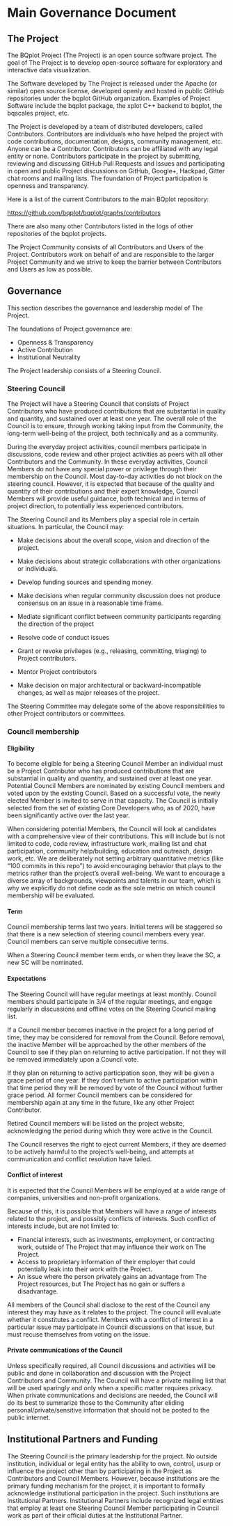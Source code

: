 # Main Governance Document

## The Project

The BQplot Project (The Project) is an open source software project. The goal of The Project is to develop open-source software for exploratory and interactive data visualization.

The Software developed by The Project is released under the Apache (or similar) open source license, developed openly and hosted in public GitHub repositories under the bqplot GitHub organization. Examples of Project Software include the bqplot package, the xplot C++ backend to bqplot, the bqscales project, etc.

The Project is developed by a team of distributed developers, called Contributors. Contributors are individuals who have helped the project with code contributions, documentation, designs, community management, etc. Anyone can be a Contributor. Contributors can be affiliated with any legal entity or none. Contributors participate in the project by submitting, reviewing and discussing GitHub Pull Requests and Issues and participating in open and public Project discussions on GitHub, Google+, Hackpad, Gitter chat rooms and mailing lists. The foundation of Project participation is openness and transparency.

Here is a list of the current Contributors to the main BQplot repository:

https://github.com/bqplot/bqplot/graphs/contributors

There are also many other Contributors listed in the logs of other repositories of the bqplot projects.

The Project Community consists of all Contributors and Users of the Project. Contributors work on behalf of and are responsible to the larger Project Community and we strive to keep the barrier between Contributors and Users as low as possible.

## Governance

This section describes the governance and leadership model of The Project.

The foundations of Project governance are:

- Openness & Transparency
- Active Contribution
- Institutional Neutrality

The Project leadership consists of a Steering Council.

### Steering Council


The Project will have a Steering Council that consists of Project Contributors who have produced contributions that are substantial in quality and quantity, and sustained over at least one year. The overall role of the Council is to ensure, through working taking input from the Community, the long-term well-being of the project, both technically and as a community.

During the everyday project activities, council members participate in discussions, code review and other project activities as peers with all other Contributors and the Community. In these everyday activities, Council Members do not have any special power or privilege through their membership on the Council. Most day-to-day activities do not block on the steering council. However, it is expected that because of the quality and quantity of their contributions and their expert knowledge, Council Members will provide useful guidance, both technical and in terms of project direction, to potentially less experienced contributors.

The Steering Council and its Members play a special role in certain situations. In particular, the Council may:

- Make decisions about the overall scope, vision and direction of the project.
- Make decisions about strategic collaborations with other organizations or individuals.
- Develop funding sources and spending money.

- Make decisions when regular community discussion does not produce consensus on an issue in a reasonable time frame.
- Mediate significant conflict between community participants regarding the direction of the project
- Resolve code of conduct issues
- Grant or revoke privileges (e.g., releasing, committing, triaging) to Project contributors.
- Mentor Project contributors

- Make decision on major architectural or backward-incompatible changes, as well as major releases of the project.

The Steering Committee may delegate some of the above responsibilities to other Project contributors or committees.

### Council membership

#### Eligibility

To become eligible for being a Steering Council Member an individual must be a Project Contributor who has produced contributions that are substantial in quality and quantity, and sustained over at least one year. Potential Council Members are nominated by existing Council members and voted upon by the existing Council. Based on a successful vote, the newly elected Member is invited to serve in that capacity. The Council is initially selected from the set of existing Core Developers who, as of 2020, have been significantly active over the last year.

When considering potential Members, the Council will look at candidates with a comprehensive view of their contributions. This will include but is not limited to code, code review, infrastructure work, mailing list and chat participation, community help/building, education and outreach, design work, etc. We are deliberately not setting arbitrary quantitative metrics (like “100 commits in this repo”) to avoid encouraging behavior that plays to the metrics rather than the project’s overall well-being. We want to encourage a diverse array of backgrounds, viewpoints and talents in our team, which is why we explicitly do not define code as the sole metric on which council membership will be evaluated.

#### Term

Council membership terms last two years. Initial terms will be staggered so that there is a new selection of steering council members every year. Council members can serve multiple consecutive terms.

When a Steering Council member term ends, or when they leave the SC, a new SC will be nominated.

#### Expectations

The Steering Council will have regular meetings at least monthly. Council members should participate in 3/4 of the regular meetings, and engage regularly in discussions and offline votes on the Steering Council mailing list.

If a Council member becomes inactive in the project for a long period of time, they may be considered for removal from the Council. Before removal, the inactive Member will be approached by the other members of the Council to see if they plan on returning to active participation. If not they will be removed immediately upon a Council
vote.

If they plan on returning to active participation soon, they will be given a grace period of one year. If they don’t return to active participation within that time period they will be removed by vote of the Council without further grace period. All former Council members can be considered for membership again at any time in the future, like any other Project Contributor.

Retired Council members will be listed on the project website, acknowledging the period during which they were active in the Council.

The Council reserves the right to eject current Members, if they are deemed to be actively harmful to the project’s well-being, and
attempts at communication and conflict resolution have failed.

#### Conflict of interest

It is expected that the Council Members will be employed at a wide range of companies, universities and non-profit organizations. 

Because of this, it is possible that Members will have a range of interests related to the project, and possibly conflicts of interests. Such conflict of interests include, but are not limited to:

- Financial interests, such as investments, employment, or contracting work, outside of The Project that may influence their work on The Project.
- Access to proprietary information of their employer that could potentially leak into their work with the Project.
- An issue where the person privately gains an advantage from The Project resources, but The Project has no gain or suffers a disadvantage.

All members of the Council shall disclose to the rest of the Council any interest they may have as it relates to the project. The council will evaluate whether it constitutes a conflict. Members with a conflict of interest in a particular issue may participate in Council discussions on that issue, but must recuse themselves from voting on the issue.

#### Private communications of the Council

Unless specifically required, all Council discussions and activities will be public and done in collaboration and discussion with the Project Contributors and Community. The Council will have a private mailing list that will be used sparingly and only when a specific matter requires privacy. When private communications and decisions are needed, the Council will do its best to summarize those to the Community after eliding personal/private/sensitive information that should not be posted to the public internet.

## Institutional Partners and Funding

The Steering Council is the primary leadership for the project. No outside institution, individual or legal entity has the ability to own, control, usurp or influence the project other than by participating in the Project as Contributors and Council Members. However, because institutions are the primary funding mechanism for the project, it is important to formally acknowledge institutional participation in the project. Such institutions are Institutional Partners. Institutional Partners include recognized legal entities that employ at least one Steering Council Member participating in Council work as part of their official duties at the Institutional Partner.

